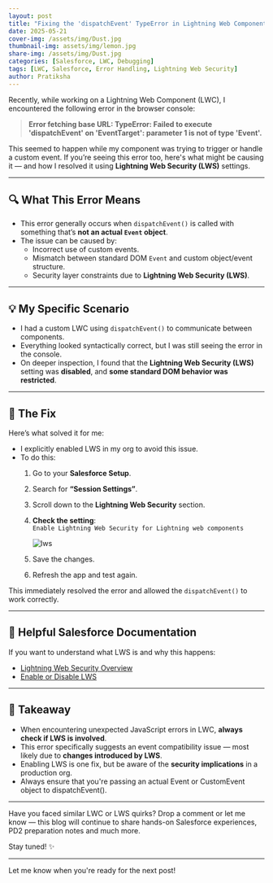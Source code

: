 ```yaml
---
layout: post
title: "Fixing the 'dispatchEvent' TypeError in Lightning Web Components"
date: 2025-05-21
cover-img: /assets/img/Dust.jpg
thumbnail-img: assets/img/lemon.jpg
share-img: /assets/img/Dust.jpg
categories: [Salesforce, LWC, Debugging]
tags: [LWC, Salesforce, Error Handling, Lightning Web Security]
author: Pratiksha
---
```


Recently, while working on a Lightning Web Component (LWC), I encountered the following error in the browser console:
> **Error fetching base URL: TypeError: Failed to execute 'dispatchEvent' on 'EventTarget': parameter 1 is not of type 'Event'.**

This seemed to happen while my component was trying to trigger or handle a custom event. If you’re seeing this error too, here's what might be causing it — and how I resolved it using **Lightning Web Security (LWS)** settings.

---

## 🔍 What This Error Means <br>



- This error generally occurs when `dispatchEvent()` is called with something that’s **not an actual `Event` object**.
- The issue can be caused by:
  - Incorrect use of custom events.
  - Mismatch between standard DOM `Event` and custom object/event structure.
  - Security layer constraints due to **Lightning Web Security (LWS)**.
 
---

## 💡 My Specific Scenario <br>



- I had a custom LWC using `dispatchEvent()` to communicate between components.
- Everything looked syntactically correct, but I was still seeing the error in the console.
- On deeper inspection, I found that the **Lightning Web Security (LWS)** setting was **disabled**, and **some standard DOM behavior was restricted**.

---

## 🔧 The Fix <br>

Here’s what solved it for me:

- I explicitly enabled LWS in my org to avoid this issue.
- To do this:
  1. Go to your **Salesforce Setup**.
  2. Search for **“Session Settings”**.
  3. Scroll down to the **Lightning Web Security** section.
  4. **Check the setting**:  
     `Enable Lightning Web Security for Lightning web components`
     
     ![lws](https://coded-by-pratiksha.github.io/assets/img/setup_lwsec_enable.avif)
     
  6. Save the changes.
  7. Refresh the app and test again.

This immediately resolved the error and allowed the `dispatchEvent()` to work correctly.

---

## 📘 Helpful Salesforce Documentation <br>

If you want to understand what LWS is and why this happens:

- [Lightning Web Security Overview](https://developer.salesforce.com/docs/platform/lightning-components-security/guide/get-started-intro.html)
- [Enable or Disable LWS](https://developer.salesforce.com/docs/platform/lightning-components-security/guide/lws-enable.html)

---

## 🧠 Takeaway <br>



- When encountering unexpected JavaScript errors in LWC, **always check if LWS is involved**.
- This error specifically suggests an event compatibility issue — most likely due to **changes introduced by LWS**.
- Enabling LWS is one fix, but be aware of the **security implications** in a production org.
- Always ensure that you're passing an actual Event or CustomEvent object to dispatchEvent().

---

Have you faced similar LWC or LWS quirks? Drop a comment or let me know — this blog will continue to share hands-on Salesforce experiences, PD2 preparation notes and much more.

Stay tuned! ✨

---

Let me know when you're ready for the next post!

